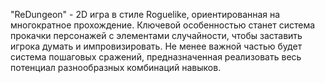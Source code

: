 "ReDungeon" - 2D игра в стиле Roguelike, ориентированная на многократное прохождение. 
Ключевой особенностью станет система прокачки персонажей с элементами случайности, чтобы заставить игрока думать и импровизировать. 
Не менее важной частью будет система пошаговых сражений, предназначенная реализовать весь потенциал разнообразных комбинаций навыков. ​

